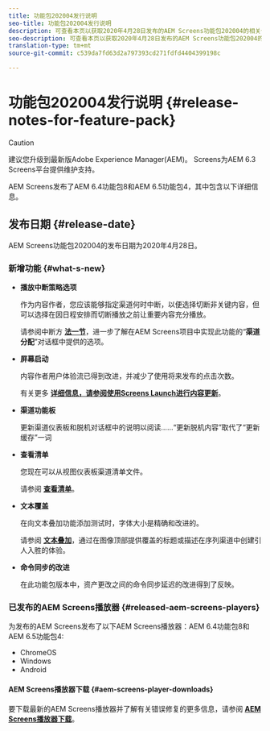 ```yaml
---
title: 功能包202004发行说明
seo-title: 功能包202004发行说明
description: 可查看本页以获取2020年4月28日发布的AEM Screens功能包202004的相关信息。
seo-description: 可查看本页以获取2020年4月28日发布的AEM Screens功能包202004的相关信息。
translation-type: tm+mt
source-git-commit: c539da7fd63d2a797393cd271fdfd4404399198c

---
```



# 功能包202004发行说明 {#release-notes-for-feature-pack}

>[!CAUTION]
>
>建议您升级到最新版Adobe Experience Manager(AEM)。 Screens为AEM 6.3 Screens平台提供维护支持。

AEM Screens发布了AEM 6.4功能包8和AEM 6.5功能包4，其中包含以下详细信息。

## 发布日期 {#release-date}

AEM Screens功能包202004的发布日期为2020年4月28日。

### 新增功能 {#what-s-new}

* **播放中断策略选项**

   作为内容作者，您应该能够指定渠道何时中断，以便选择切断非关键内容，但可以选择在因日程安排而切断播放之前让重要内容充分播放。

   请参阅中断方 **[法一节](/help/user-guide/channel-assignment.md#interruption-method-channel)**，进一步了解在AEM Screens项目中实现此功能的“**渠道分配**”对话框中提供的选项。

* **屏幕启动**

   内容作者用户体验流已得到改进，并减少了使用将来发布的点击次数。

   有关更多 **[详细信息，请参阅使用Screens Launch进行内容更新](launches.md)**。

* **渠道功能板**

   更新渠道仪表板和脱机对话框中的说明以阅读……“更新脱机内容”取代了“更新缓存”一词


* **查看清单**

   您现在可以从视图仪表板渠道清单文件。

   请参阅 **[查看清单](/help/user-guide/managing-channels.md#view-manifest)**。

* **文本覆盖**

   在向文本叠加功能添加测试时，字体大小是精确和改进的。

   请参阅 **[文本叠加](text-overlay.md)**，通过在图像顶部提供覆盖的标题或描述在序列渠道中创建引人入胜的体验。

* **命令同步的改进**

   在此功能包版本中，资产更改之间的命令同步延迟的改进得到了反映。

### 已发布的AEM Screens播放器 {#released-aem-screens-players}

为发布的AEM Screens发布了以下AEM Screens播放器：AEM 6.4功能包8和AEM 6.5功能包4:

* ChromeOS
* Windows
* Android

#### AEM Screens播放器下载 {#aem-screens-player-downloads}

要下载最新的AEM Screens播放器并了解有关错误修复的更多信息，请参阅 [**AEM Screens播放器下载&#x200B;**](https://download.macromedia.com/screens/)。
